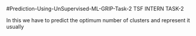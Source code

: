 #Prediction-Using-UnSupervised-ML-GRIP-Task-2
TSF INTERN TASK-2

In this we have to predict the optimum number of clusters and represent it usually
